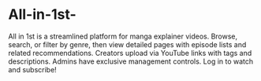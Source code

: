 # All-in-1st-
All in 1st is a streamlined platform for manga explainer videos. Browse, search, or filter by genre, then view detailed pages with episode lists and related recommendations. Creators upload via YouTube links with tags and descriptions. Admins have exclusive management controls. Log in to watch and subscribe!

